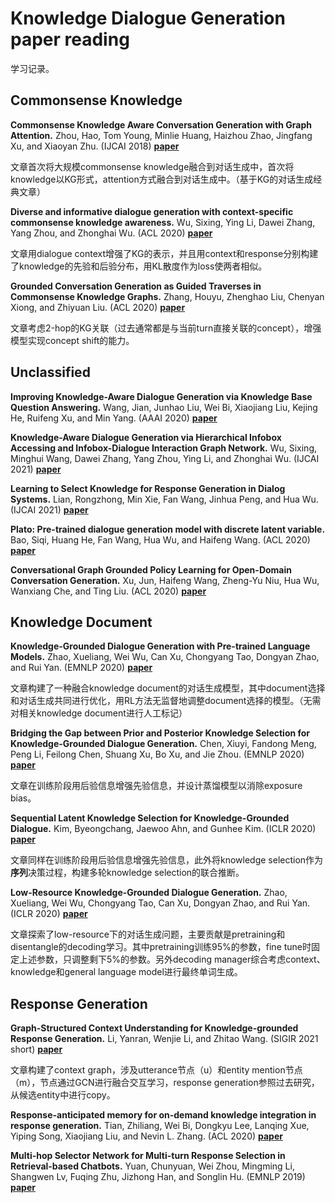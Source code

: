 # Knowledge Dialogue Generation paper reading

学习记录。

## Commonsense Knowledge

**Commonsense Knowledge Aware Conversation Generation with Graph Attention.** Zhou, Hao, Tom Young, Minlie Huang, Haizhou Zhao, Jingfang Xu, and Xiaoyan Zhu. (IJCAI 2018) **[paper](https://www.ijcai.org/proceedings/2018/643)**

文章首次将大规模commonsense knowledge融合到对话生成中，首次将knowledge以KG形式，attention方式融合到对话生成中。（基于KG的对话生成经典文章）

**Diverse and informative dialogue generation with context-specific commonsense knowledge awareness.** Wu, Sixing, Ying Li, Dawei Zhang, Yang Zhou, and Zhonghai Wu. (ACL 2020) **[paper](https://aclanthology.org/2020.acl-main.515/)**

文章用dialogue context增强了KG的表示，并且用context和response分别构建了knowledge的先验和后验分布，用KL散度作为loss使两者相似。

**Grounded Conversation Generation as Guided Traverses in Commonsense Knowledge Graphs.** Zhang, Houyu, Zhenghao Liu, Chenyan Xiong, and Zhiyuan Liu. (ACL 2020) **[paper](https://aclanthology.org/2020.acl-main.184/)**

文章考虑2-hop的KG关联（过去通常都是与当前turn直接关联的concept），增强模型实现concept shift的能力。

## Unclassified

**Improving Knowledge-Aware Dialogue Generation via Knowledge Base Question Answering.** Wang, Jian, Junhao Liu, Wei Bi, Xiaojiang Liu, Kejing He, Ruifeng Xu, and Min Yang. (AAAI 2020) **[paper](https://ojs.aaai.org/index.php/AAAI/article/view/6453)**

**Knowledge-Aware Dialogue Generation via Hierarchical Infobox Accessing and Infobox-Dialogue Interaction Graph Network.** Wu, Sixing, Minghui Wang, Dawei Zhang, Yang Zhou, Ying Li, and Zhonghai Wu. (IJCAI 2021) **[paper](https://www.ijcai.org/proceedings/2021/546)**

**Learning to Select Knowledge for Response Generation in Dialog Systems.** Lian, Rongzhong, Min Xie, Fan Wang, Jinhua Peng, and Hua Wu. (IJCAI 2021) **[paper](https://www.ijcai.org/proceedings/2021/546)**

**Plato: Pre-trained dialogue generation model with discrete latent variable.** Bao, Siqi, Huang He, Fan Wang, Hua Wu, and Haifeng Wang. (ACL 2020) **[paper](https://arxiv.org/abs/1910.07931)**

**Conversational Graph Grounded Policy Learning for Open-Domain Conversation Generation.** Xu, Jun, Haifeng Wang, Zheng-Yu Niu, Hua Wu, Wanxiang Che, and Ting Liu. (ACL 2020) **[paper](https://aclanthology.org/2020.acl-main.166/)**

## Knowledge Document

**Knowledge-Grounded Dialogue Generation with Pre-trained Language Models.** Zhao, Xueliang, Wei Wu, Can Xu, Chongyang Tao, Dongyan Zhao, and Rui Yan. (EMNLP 2020) **[paper](https://arxiv.org/abs/2010.08824)**

文章构建了一种融合knowledge document的对话生成模型，其中document选择和对话生成共同进行优化，用RL方法无监督地调整document选择的模型。（无需对相关knowledge document进行人工标记）

**Bridging the Gap between Prior and Posterior Knowledge Selection for Knowledge-Grounded Dialogue Generation.** Chen, Xiuyi, Fandong Meng, Peng Li, Feilong Chen, Shuang Xu, Bo Xu, and Jie Zhou. (EMNLP 2020) **[paper](https://aclanthology.org/2020.emnlp-main.275/)**

文章在训练阶段用后验信息增强先验信息，并设计蒸馏模型以消除exposure bias。

**Sequential Latent Knowledge Selection for Knowledge-Grounded Dialogue.** Kim, Byeongchang, Jaewoo Ahn, and Gunhee Kim. (ICLR 2020) **[paper](https://arxiv.org/abs/2002.07510)**

文章同样在训练阶段用后验信息增强先验信息，此外将knowledge selection作为**序列**决策过程，构建多轮knowledge selection的联合推断。

**Low-Resource Knowledge-Grounded Dialogue Generation.** Zhao, Xueliang, Wei Wu, Chongyang Tao, Can Xu, Dongyan Zhao, and Rui Yan. (ICLR 2020) **[paper](https://arxiv.org/abs/2002.10348)**

文章探索了low-resource下的对话生成问题，主要贡献是pretraining和disentangle的decoding学习。其中pretraining训练95%的参数，fine tune时固定上述参数，只调整剩下5%的参数。另外decoding manager综合考虑context、knowledge和general language model进行最终单词生成。

## Response Generation

**Graph-Structured Context Understanding for Knowledge-grounded Response Generation.** Li, Yanran, Wenjie Li, and Zhitao Wang. (SIGIR 2021 short) **[paper](https://dl.acm.org/doi/abs/10.1145/3404835.3463000)**

文章构建了context graph，涉及utterance节点（u）和entity mention节点（m），节点通过GCN进行融合交互学习，response generation参照过去研究，从候选entity中进行copy。

**Response-anticipated memory for on-demand knowledge integration in response generation.** Tian, Zhiliang, Wei Bi, Dongkyu Lee, Lanqing Xue, Yiping Song, Xiaojiang Liu, and Nevin L. Zhang. (ACL 2020) **[paper](https://arxiv.org/abs/2005.06128)**

**Multi-hop Selector Network for Multi-turn Response Selection in Retrieval-based Chatbots.** Yuan, Chunyuan, Wei Zhou, Mingming Li, Shangwen Lv, Fuqing Zhu, Jizhong Han, and Songlin Hu. (EMNLP 2019) **[paper](https://aclanthology.org/D19-1011/)**

